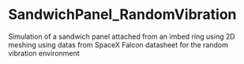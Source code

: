 # SandwichPanel_RandomVibration
Simulation of a sandwich panel attached from an imbed ring using 2D meshing using datas from SpaceX Falcon datasheet for the random vibration environment
